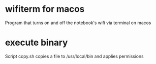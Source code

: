 # wifiterm for macos
Program that turns on and off the notebook's wifi via terminal on macos
# execute binary
Script copy.sh copies a file to /usr/local/bin and applies permissions